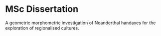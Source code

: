 # MSc Dissertation
 A geometric morphometric investigation of Neanderthal handaxes for the exploration of regionalised cultures.

